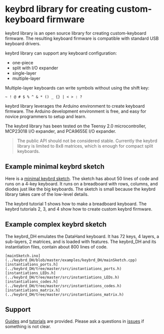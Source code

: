 keybrd library for creating custom-keyboard firmware
====================================================
keybrd library is an open source library for creating custom-keyboard firmware.
The resulting keyboard firmware is compatible with standard USB keyboard drivers.

keybrd library can support any keyboard configuration:
* one-piece
* split with I/O expander
* single-layer
* multiple-layer

Multiple-layer keyboards can write symbols without using the shift key:

    ~ ! @ # $ % ^ & * () _ {} | < > : ?

keybrd library leverages the Arduino environment to create keyboard firmware.
The Arduino development environment is free, and easy for novice programmers to setup and learn.

The keybrd library has been tested on the Teensy 2.0 microcontroller, MCP23018 I/O expander, and PCA9655E I/O expander.

> The public API should not be considered stable.
> Currently the keybrd library is limited to 8x8 matrices, which is enough for compact split keyboards.

Example minimal keybrd sketch
-----------------------------
<!-- todo after teensy LC bb, copy and remove annotations from keybrd_single-layer_2_annotated.ino -->
Here is a [minimal keybrd sketch](blob/master/tutorials/keybrd_2_single-layer_annotated/keybrd_2_single-layer_annotated.ino).
The sketch has about 50 lines of code and runs on a 4-key keyboard.
It runs on a breadboard with rows, columns, and diodes just like the big keyboards.
The sketch is small because the keybrd library takes care of the low-level details.

The keybrd tutorial 1 shows how to make a breadboard keyboard.
The keybrd tutorials 2, 3, and 4 show how to create custom keybrd firmware.

Example complex keybrd sketch
-----------------------------
The keybrd_DH emulates the DataHand keyboard.
It has 72 keys, 4 layers, a sub-layers, 2 matrices, and is loaded with features.
The keybrd_DH and its instantiation files, contain about 800 lines of code.

    [mainSketch.ino](../keybrd_DH/blob/master/examples/keybrd_DH/mainSketch.cpp)
    [instantiations_ports.h](../keybrd_DH/tree/master/src/instantiations_ports.h)
    [instantiations_LEDs.h](../keybrd_DH/tree/master/src/instantiations_LEDs.h)
    [instantiations_codes.h](../keybrd_DH/tree/master/src/instantiations_codes.h)
    [instantiations_matrix.h](../keybrd_DH/tree/master/src/instantiations_matrix.h)

Support
-------
[Guides](tree/master/doc) and [tutorials](/tree/master/tutorials) are provided.
Please ask a questions in [issues](https://github.com/wolfv6/Keybrd/issues) if something is not clear.

